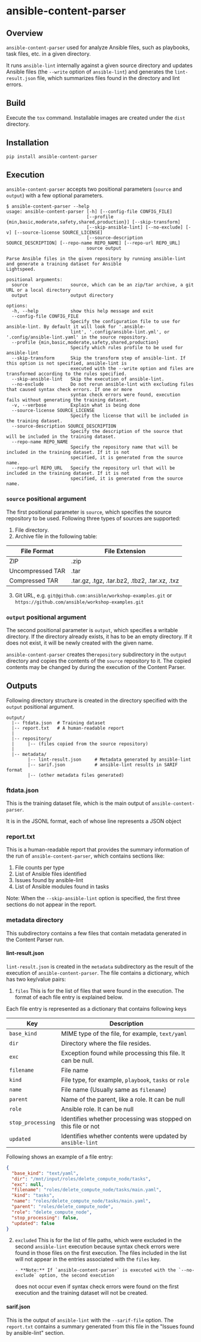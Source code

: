 # ansible-content-parser

## Overview

`ansible-content-parser` used for analyze Ansible files, such
as playbooks, task files, etc. in a given directory.

It runs `ansible-lint` internally against a given
source directory and
updates Ansible files (the `--write` option of `ansible-lint`)
and generates the `lint-result.json` file, which summarizes
files found in the directory and lint errors.

## Build

Execute the `tox` command. Installable images are created under
the `dist` directory.

## Installation

```commandline
pip install ansible-content-parser
```

## Execution

`ansible-content-parser` accepts two positional parameters (`source` and `output`)
with a few optional parameters.

```commandline
$ ansible-content-parser --help
usage: ansible-content-parser [-h] [--config-file CONFIG_FILE]
                              [--profile {min,basic,moderate,safety,shared,production}] [--skip-transform]
                              [--skip-ansible-lint] [--no-exclude] [-v] [--source-license SOURCE_LICENSE]
                              [--source-description SOURCE_DESCRIPTION] [--repo-name REPO_NAME] [--repo-url REPO_URL]
                              source output

Parse Ansible files in the given repository by running ansible-lint and generate a training dataset for Ansible
Lightspeed.

positional arguments:
  source                source, which can be an zip/tar archive, a git URL or a local directory
  output                output directory

options:
  -h, --help            show this help message and exit
  --config-file CONFIG_FILE
                        Specify the configuration file to use for ansible-lint. By default it will look for '.ansible-
                        lint', '.config/ansible-lint.yml', or '.config/ansible-lint.yaml' in the source repository.
  --profile {min,basic,moderate,safety,shared,production}
                        Specify which rules profile to be used for ansible-lint
  --skip-transform      Skip the transform step of ansible-lint. If this option is not specified, ansible-lint is
                        executed with the --write option and files are transformed according to the rules specified.
  --skip-ansible-lint   Skip the execution of ansible-lint.
  --no-exclude          Do not rerun ansible-lint with excluding files that caused syntax check errors. If one or more
                        syntax check errors were found, execution fails without generating the training dataset.
  -v, --verbose         Explain what is being done
  --source-license SOURCE_LICENSE
                        Specify the license that will be included in the training dataset.
  --source-description SOURCE_DESCRIPTION
                        Specify the description of the source that will be included in the training dataset.
  --repo-name REPO_NAME
                        Specify the repository name that will be included in the training dataset. If it is not
                        specified, it is generated from the source name.
  --repo-url REPO_URL   Specify the repository url that will be included in the training dataset. If it is not
                        specified, it is generated from the source name.
```

### `source` positional argument

The first positional parameter is `source`, which specifies
the source repository to be used. Following three types of sources are supported:

1. File directory.
2. Archive file in the following table:

| File Format      | File Extension                                |
| ---------------- | --------------------------------------------- |
| ZIP              | .zip                                          |
| Uncompressed TAR | .tar                                          |
| Compressed TAR   | .tar.gz, .tgz, .tar.bz2, .tbz2, .tar.xz, .txz |

3. Git URL, e.g. `git@github.com:ansible/workshop-examples.git` or `https://github.com/ansible/workshop-examples.git`

### `output` positional argument

The second positional parameter is `output`, which specifies a writable
directory. If the directory already exists, it has to be
an empty directory. If it does not exist, it will be newly created with
the given name.

`ansible-content-parser` creates the`repository` subdirectory in the
`output` directory and copies the contents of the `source` repository
to it. The copied contents may be changed by during the execution
of the Content Parser.

## Outputs

Following directory structure is created in the directory specified with the `output`
positional argument.

```
output/
  |-- ftdata.json  # Training dataset
  |-- report.txt   # A human-readable report
  |
  |-- repository/
  |     |-- (files copied from the source repository)
  |
  |-- metadata/
        |-- lint-result.json     # Metadata generated by ansible-lint
        |-- sarif.json           # ansible-lint results in SARIF format
        |-- (other metadata files generated)
```

### ftdata.json

This is the training dataset file, which is the main output of `ansible-content-parser`.

It is in the JSONL format, each of whose line represents a JSON object

### report.txt

This is a human-readable report that provides the summary information of the run
of `ansible-content-parser`, which contains sections like:

1. File counts per type
2. List of Ansible files identified
3. Issues found by ansible-lint
4. List of Ansible modules found in tasks

Note: When the `--skip-ansible-lint` option is specified, the first three sections do
not appear in the report.

### metadata directory

This subdirectory contains a few files that contain metadata generated
in the Content Parser run.

#### lint-result.json

`lint-result.json` is created in the `metadata` subdirectory
as the result of the execution
of `ansible-content-parser`. The file contains a dictionary, which
has two key/value pairs:

1. `files` This is for the list of files that were found
   in the execution. The format of each file entry is explained below.

Each file entry is represented as a dictionary that contains following keys

| Key               | Description                                                   |
| ----------------- | ------------------------------------------------------------- |
| `base_kind`       | MIME type of the file, for example, `text/yaml`               |
| `dir`             | Directory where the file resides.                             |
| `exc`             | Exception found while processing this file. It can be null.   |
| `filename`        | File name                                                     |
| `kind`            | File type, for example, `playbook`, `tasks` or `role`         |
| `name`            | File name (Usually same as `filename`)                        |
| `parent`          | Name of the parent, like a role. It can be null               |
| `role`            | Ansible role. It can be null                                  |
| `stop_processing` | Identifies whether processing was stopped on this file or not |
| `updated`         | Identifies whether contents were updated by `ansible-lint`    |

Following shows an example of a file entry:

```json
{
  "base_kind": "text/yaml",
  "dir": "/mnt/input/roles/delete_compute_node/tasks",
  "exc": null,
  "filename": "roles/delete_compute_node/tasks/main.yaml",
  "kind": "tasks",
  "name": "roles/delete_compute_node/tasks/main.yaml",
  "parent": "roles/delete_compute_node",
  "role": "delete_compute_node",
  "stop_processing": false,
  "updated": false
}
```

2.  `excluded` This is for the list of file paths, which were excluded in the second `ansible-lint`
    execution because syntax check errors were found in those files on the first execution.
    The files included in the list will not appear in the entries associated with the `files` key.

        - **Note:** If `ansible-content-parser` is executed with the `--no-exclude` option, the second execution

    does not occur even if syntax check errors were found on the first execution and
    the training dataset will not be created.

#### sarif.json

This is the output of `ansible-lint` with the `--sarif-file` option.
The `report.txt` contains a summary generated
from this file in the "Issues found by ansible-lint" section.

